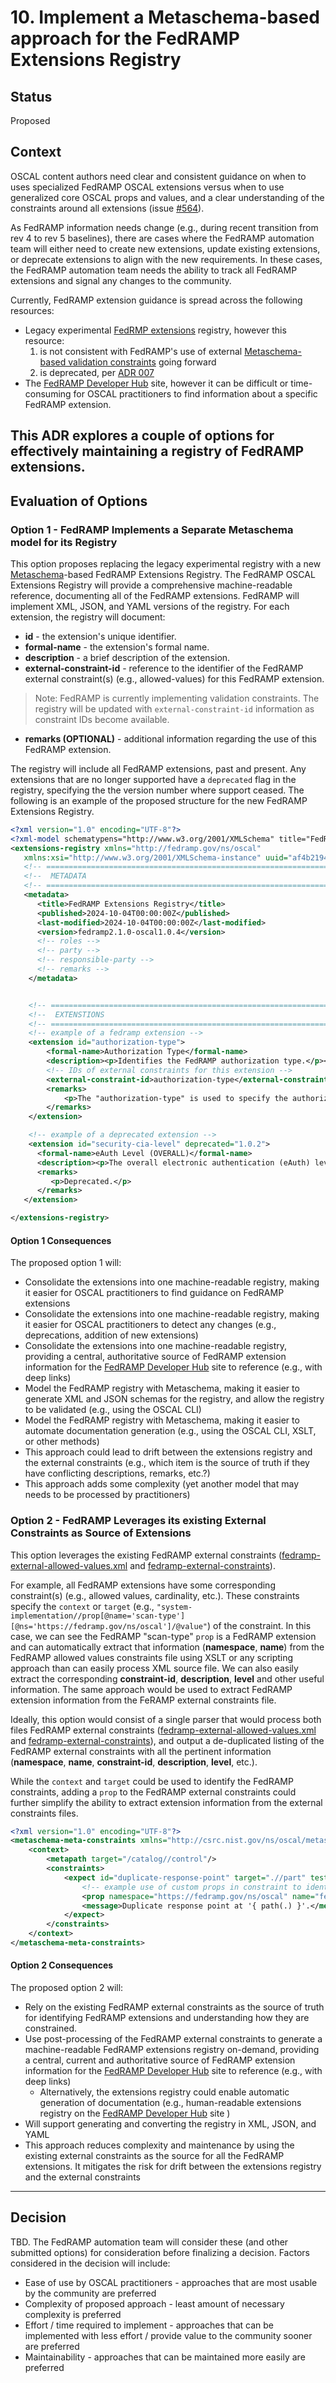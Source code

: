 # 10. Implement a Metaschema-based approach for the FedRAMP Extensions Registry

## Status

Proposed

## Context

OSCAL content authors need clear and consistent guidance on when to uses specialized FedRAMP OSCAL extensions versus when to use generalized core OSCAL props and values, and a clear understanding of the constraints around all extensions (issue [#564](https://github.com/GSA/fedramp-automation/issues/564)).  

As FedRAMP information needs change (e.g., during recent transition from rev 4 to rev 5 baselines), there are cases where the FedRAMP automation team will either need to create new extensions, update existing extensions, or deprecate extensions to align with the new requirements.  In these cases, the FedRAMP automation team needs the ability to track all FedRAMP extensions and signal any changes to the community.

Currently, FedRAMP extension guidance is spread across the following resources:

- Legacy experimental [FedRMP extensions](https://github.com/GSA/fedramp-automation/blob/b9513d2be64180b0ea96c74b42836af2b368a156/dist/content/rev5/resources/xml/FedRAMP_extensions.xml) registry, however this resource:
  1. is not consistent with FedRAMP's use of external [Metaschema-based validation constraints](https://github.com/GSA/fedramp-automation/blob/develop/src/validations/constraints/README.md#what-are-they) going forward
  2. is deprecated, per [ADR 007](/documents/adr/0007-signal-unsupportent-content-in-github.md)
- The [FedRAMP Developer Hub](https://automate.fedramp.gov/documentation) site, however it can be difficult or time-consuming for OSCAL practitioners to find information about a specific FedRAMP extension.

This ADR explores a couple of options for effectively maintaining a registry of FedRAMP extensions.
---


## Evaluation of Options

### Option 1 - FedRAMP Implements a Separate Metaschema model for its Registry

This option proposes replacing the legacy experimental registry with a new [Metaschema](https://pages.nist.gov/metaschema/)-based FedRAMP Extensions Registry.  The FedRAMP OSCAL Extensions Registry will provide a comprehensive machine-readable reference, documenting all of the FedRAMP extensions.  FedRAMP will implement XML, JSON, and YAML versions of the registry. For each extension, the registry will document:
- **id** - the extension's unique identifier.
- **formal-name** - the extension's formal name.
- **description** - a brief description of the extension.
- **external-constraint-id** - reference to the identifier of the FedRAMP external constraint(s) (e.g., allowed-values) for this FedRAMP extension.
> Note: FedRAMP is currently implementing validation constraints.  The registry will be updated with `external-constraint-id` information as constraint IDs become available. 
- **remarks (OPTIONAL)** - additional information regarding the use of this FedRAMP extension.

The registry will include all FedRAMP extensions, past and present.  Any extensions that are no longer supported have a `deprecated` flag in the registry, specifying the the version number where support ceased.  The following is an example of the proposed structure for the new FedRAMP Extensions Registry.

```xml
<?xml version="1.0" encoding="UTF-8"?>
<?xml-model schematypens="http://www.w3.org/2001/XMLSchema" title="FedRAMP OSCAL Extensions Registry"?>
<extensions-registry xmlns="http://fedramp.gov/ns/oscal"
   xmlns:xsi="http://www.w3.org/2001/XMLSchema-instance" uuid="af4b2194-ace7-491b-89d4-b97eba3ae5f8">
   <!-- ===================================================================== -->
   <!--  METADATA                                                             -->
   <!-- ===================================================================== -->
   <metadata>
      <title>FedRAMP Extensions Registry</title>
      <published>2024-10-04T00:00:00Z</published>
      <last-modified>2024-10-04T00:00:00Z</last-modified>
      <version>fedramp2.1.0-oscal1.0.4</version>
      <!-- roles -->
      <!-- party -->
      <!-- responsible-party -->
      <!-- remarks -->
    </metadata>


    <!-- ===================================================================== -->
    <!--  EXTENSTIONS                                                          -->
    <!-- ===================================================================== -->
    <!-- example of a fedramp extension -->
    <extension id="authorization-type">
        <formal-name>Authorization Type</formal-name>
        <description><p>Identifies the FedRAMP authorization type.</p></description>
        <!-- IDs of external constraints for this extension -->
        <external-constraint-id>authorization-type</external-constraint-id><!-- allowed-values constraint -->
        <remarks>
            <p>The "authorization-type" is used to specify the authorization path of a CSO in the SSP.  The extension is also used to specify the authorization path of any leveraged CSOs.</p>
        </remarks>
    </extension>

    <!-- example of a deprecated extension -->
    <extension id="security-cia-level" deprecated="1.0.2">
      <formal-name>eAuth Level (OVERALL)</formal-name>
      <description><p>The overall electronic authentication (eAuth) level applied to the system.</p></description>
      <remarks>
         <p>Deprecated.</p>
      </remarks>
   </extension>

</extensions-registry>    

```

#### Option 1 Consequences

The proposed option 1  will:

- Consolidate the extensions into one machine-readable registry, making it easier for OSCAL practitioners to find guidance on FedRAMP extensions
- Consolidate the extensions into one machine-readable registry, making it easier for OSCAL practitioners to detect any changes (e.g., deprecations, addition of new extensions)
- Consolidate the extensions into one machine-readable registry, providing a central, authoritative source of FedRAMP extension information for the [FedRAMP Developer Hub](https://automate.fedramp.gov/documentation) site to reference (e.g., with deep links)
- Model the FedRAMP registry with Metaschema, making it easier to generate XML and JSON schemas for the registry, and allow the registry to be validated (e.g., using the OSCAL CLI)
- Model the FedRAMP registry with Metaschema, making it easier to automate documentation generation (e.g., using the OSCAL CLI, XSLT, or other methods)
- This approach could lead to drift between the extensions registry and the external constraints (e.g., which item is the source of truth if they have conflicting descriptions, remarks, etc.?)
- This approach adds some complexity (yet another model that may needs to be processed by practitioners)


### Option 2 - FedRAMP Leverages its existing External Constraints as Source of Extensions

This option leverages the existing FedRAMP external constraints ([fedramp-external-allowed-values.xml](../../src/validations/constraints/fedramp-external-allowed-values.xml) and [fedramp-external-constraints](../../src/validations/constraints/fedramp-external-constraints.xml)).

For example, all FedRAMP extensions have some corresponding constraint(s) (e.g., allowed values, cardinality, etc.).  These constraints specify the `context` or `target` (e.g., `"system-implementation//prop[@name='scan-type'][@ns='https://fedramp.gov/ns/oscal']/@value"`) of the constraint.  In this  case, we can see the FedRAMP "scan-type" `prop` is a FedRAMP extension and can automatically extract that information (**namespace**, **name**) from the FedRAMP allowed values constraints file using XSLT or any scripting approach than can easily process XML source file.  We can also easily extract the corresponding **constraint-id**, **description**, **level** and other useful information.  The same approach would be used to extract FedRAMP extension information from the FeRAMP external constraints file.  

Ideally, this option would consist of a single parser that would process both files FedRAMP external constraints ([fedramp-external-allowed-values.xml](src/validations/constraints/fedramp-external-allowed-values.xml) and [fedramp-external-constraints](src/validations/constraints/fedramp-external-constraints.xml)), and output a de-duplicated listing of the FedRAMP external constraints with all the pertinent information (**namespace**, **name**, **constraint-id**, **description**, **level**, etc.).  

While the `context` and `target` could be used to identify the FedRAMP constraints, adding a `prop` to the FedRAMP external constraints could further simplify the ability to extract extension information from the external constraints files.

```xml
<?xml version="1.0" encoding="UTF-8"?>
<metaschema-meta-constraints xmlns="http://csrc.nist.gov/ns/oscal/metaschema/1.0">
    <context>
        <metapath target="/catalog//control"/>
        <constraints>
            <expect id="duplicate-response-point" target=".//part" test="count(prop[@ns='https://fedramp.gov/ns/oscal' and @name='response-point']) &lt;= 1" level="ERROR">
                <!-- example use of custom props in constraint to identify FedRAMP extension -->
                <prop namespace="https://fedramp.gov/ns/oscal" name="fedramp-extension-name" value="response-point"/>
                <message>Duplicate response point at '{ path(.) }'.</message>
            </expect>
        </constraints>
    </context>
</metaschema-meta-constraints>
```

#### Option 2 Consequences

The proposed option 2  will:

- Rely on the existing FedRAMP external constraints as the source of truth for identifying FedRAMP extensions and understanding how they are constrained.
- Use post-processing of the FedRAMP external constraints to generate a machine-readable FedRAMP extensions registry on-demand, providing a central, current and authoritative source of FedRAMP extension information for the [FedRAMP Developer Hub](https://automate.fedramp.gov/documentation) site to reference (e.g., with deep links)
  - Alternatively, the extensions registry could enable automatic generation of documentation (e.g., human-readable extensions registry on the [FedRAMP Developer Hub](https://automate.fedramp.gov/documentation) site )
- Will support generating and converting the registry in XML, JSON, and YAML
- This approach reduces complexity and maintenance by using the existing external constraints as the source for all the FedRAMP extensions.  It mitigates the risk for drift between the extensions registry and the external constraints

---

## Decision

TBD.  The FedRAMP automation team will consider these (and other submitted options) for consideration before finalizing a decision.  Factors considered in the decision will include:
- Ease of use by OSCAL practitioners - approaches that are most usable by the community are preferred
- Complexity of proposed approach - least amount of necessary complexity is preferred
- Effort / time required to implement - approaches that can be implemented with less effort / provide value to the community sooner are preferred
- Maintainability - approaches that can be maintained more easily are preferred